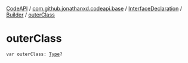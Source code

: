 [CodeAPI](../../../index.md) / [com.github.jonathanxd.codeapi.base](../../index.md) / [InterfaceDeclaration](../index.md) / [Builder](index.md) / [outerClass](.)

# outerClass

`var outerClass: `[`Type`](http://docs.oracle.com/javase/6/docs/api/java/lang/reflect/Type.html)`?`